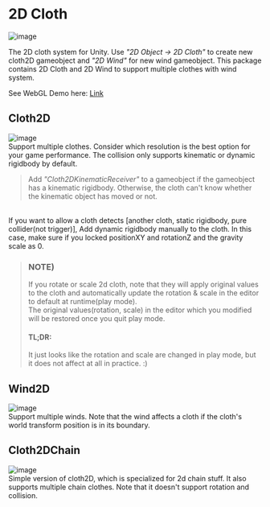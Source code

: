 # 2D Cloth
![image](https://user-images.githubusercontent.com/12474900/120170605-191ba300-c23c-11eb-8993-33a640d6bdb1.png)

The 2D cloth system for Unity. Use _"2D Object -> 2D Cloth"_ to create new cloth2D gameobject and _"2D Wind"_ for new wind gameobject.
This package contains 2D Cloth and 2D Wind to support multiple clothes with wind system.

See WebGL Demo here: [Link](http://13.124.212.66/game "Demo link")

## Cloth2D
![image](https://user-images.githubusercontent.com/12474900/120444557-b1439480-c3c2-11eb-8ac0-7bb1a11bb891.png)
<br>
Support multiple clothes. Consider which resolution is the best option for your game performance.
The collision only supports kinematic or dynamic rigidbody by default.

> Add _"Cloth2DKinematicReceiver"_ to a gameobject if the gameobject has a kinematic rigidbody.
> Otherwise, the cloth can't know whether the kinematic object has moved or not.

<br>
If you want to allow a cloth detects [another cloth, static rigidbody, pure collider(not trigger)], Add dynamic rigidbody manually to the cloth.
In this case, make sure if you locked positionXY and rotationZ and the gravity scale as 0.
<br>

> ### NOTE)
> If you rotate or scale 2d cloth, note that they will apply original values to the cloth and automatically update the rotation & scale in the editor to default at runtime(play mode).
> <br>
> The original values(rotation, scale) in the editor which you modified will be restored once you quit play mode.
> #### TL;DR:
> It just looks like the rotation and scale are changed in play mode, but it does not affect at all in practice. :)


## Wind2D
![image](https://user-images.githubusercontent.com/12474900/115981638-2061e800-a5d0-11eb-9c69-5a6bcf7d6ad5.png)
<br>
Support multiple winds.
Note that the wind affects a cloth if the cloth's world transform position is in its boundary.


## Cloth2DChain
![image](https://user-images.githubusercontent.com/12474900/120443996-2a8eb780-c3c2-11eb-9424-6ee5ea47dbf7.png)
<br>
Simple version of cloth2D, which is specialized for 2d chain stuff. It also supports multiple chain clothes.
Note that it doesn't support rotation and collision.
